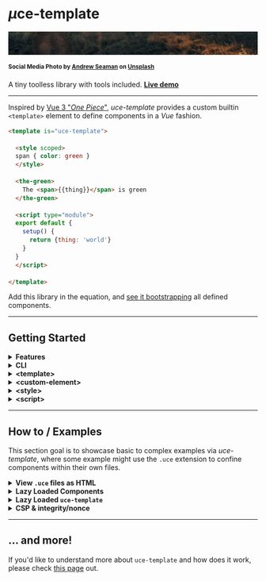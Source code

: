 # <em>µ</em>ce-template

![green field](./test/uce-template-head.jpg)

<sup>**Social Media Photo by [Andrew Seaman](https://unsplash.com/@amseaman) on [Unsplash](https://unsplash.com/)**</sup>

A tiny toolless library with tools included. **[Live demo](https://webreflection.github.io/uce-template/test/)**

- - -

Inspired by [Vue 3 "_One Piece_"](https://github.com/vuejs/vue-next/releases/tag/v3.0.0), _uce-template_ provides a custom builtin `<template>` element to define components in a _Vue_ fashion.

```html
<template is="uce-template">

  <style scoped>
  span { color: green }
  </style>

  <the-green>
    The <span>{{thing}}</span> is green
  </the-green>

  <script type="module">
  export default {
    setup() {
      return {thing: 'world'}
    }
  }
  </script>

</template>
```

Add this library in the equation, and [see it bootstrapping](https://codepen.io/WebReflection/pen/xxVMgZx?editors=1000) all defined components.

- - -

## Getting Started

<details>
  <summary><strong>Features</strong></summary>
  <div>

  * **SSR** compatibility out of the box: components definitions land *once* so no duplicated templates are needed in both layout and *JS*
  * a simple **CLI** that converts any html page or component into its minified version and, optionally, *Babel* transpilation
  * **Custom Elements** based, including builtin extends, so that *IE11*, *Safari*, or any other browser, will work right away
  * optionally **lazy** `<template lazy>` component, to resolve their definition only when live
  * optionally **shadow**ed `<custom-element shadow>` components, and optionally shadowed `<style shadow>` styles
  * a variety of pre-defined modules to import, including a virtual `@uce` module, to create reactive *UIs* and more
  * a runtime *ESM -> CommonJS* **module** system, where relative dependencies are [resolved (once) lazily](./extra-details.md#the-lazy-js-environment), but any imported [module can be pre-defined](./extra-details.md#the-module-js-environment) through the `resolve(name, module)` exported utility
  * everything pre-bundled fits into *10K* gzipped budget, or *9K* via brotli 🦄

#### Goals

  * demonstrate that tools and tooling can be optional, thanks to the current state of the *Web*
  * avoid any debate regarding duplicated code and re-hydration cost: each component can be served through static pages or dynamic *SSR*, without needing duplicated code around
  * being ahead of time providing the long discussed partial templates already, improving the previous *HTML Imports* idea, which has been dropped anyway, and simplifying scoped styles via auto prefixes or shadow dom
  * being extremely developer friendly with a script anyone can add on any page to start with, with the optional tooling offered by the module itself to optimize stand alone components, or even whole *HTML* pages

  </div>
</details>

<details>
  <summary><strong>CLI</strong></summary>
  <div>

While it's suggested to install the *CLI* globally, due some not-super-light dependency, it's still an `npx` command away:

```sh
# check all options and usage
npx uce-template --help

# works with files
npx uce-template my-component.html

# works with stdin
cat my-component.html | uce-template
```

That's it, but of course we should be sure that produced layout still works as expected 👍

  </div>
</details>

<details>
  <summary><strong>&lt;template&gt;</strong></summary>
  <div>

Any template that extends `uce-template` *must* contain at least a custom element in it, either regular, or built-in extend:

```html
<!-- register regular-element -->
<template is="uce-template">
  <regular-element>
    regular
  </regular-element>
</template>

<!-- register builtin-element as div -->
<template is="uce-template">
  <div is="builtin-element">
    builtin
  </div>
</template>
```

Any template *might* contain a single `<script>` tag, and/or one or more `<style>` definitions.


#### &lt;slot&gt;

If a component contains `{{slot.name}}` definitions, nodes from the living *HTML*, before the component gets upgraded, will be placed in there once live.

See this [live example](https://codepen.io/WebReflection/pen/OJNdZPB?editors=1000) to understand more.

  </div>
</details>

<details>
  <summary><strong>&lt;custom-element&gt;</strong></summary>
  <div>

Each "*component*" might define itself with, or without, its own static, or dynamic, content.

Such *content* will be used to render each custom element once "*mounted*" (live) and per each reactive state change.

All **dynamic parts** must be wrapped within `{{dynamic}}` curly brackets as shown here:

```html
<my-counter>
  <button onclick={{dec}}> - </button>
  <span>{{state.count}}</span>
  <button onclick={{inc}}> + </button>
</my-counter>
```

The `state`, `dec`, and `inc` references will be passed along through the script node, if any.

Regarding **ShadowDOM**, its polyfill is not included in this project but it's possible to define a component through its *shadow root* by adding a *shadow* attribute:

```html
<my-counter shadow>
  <!-- this content will be in the shadowRoot -->
  <button onclick={{dec}}> - </button>
  <span>{{state.count}}</span>
  <button onclick={{inc}}> + </button>
</my-counter>
```

The `shadow` attribute is `open` by default, but it can also be specified as `shadow=closed`.

  </div>
</details>

<details>
  <summary><strong>&lt;style&gt;</strong></summary>
  <div>

A component can have *one or more* styles in it, within a specific *scope*:

  * a generic `<style>` will apply its content globally, useful to address `my-counter + my-counter {...}` cases, as example
  * a `<style scoped>` will apply its content prefixed with the Custom Element name (i.e. `my-counter span, my-counter button {...}`)
  * a `<style shadow>` will apply its content on top of the *shadowRoot*, assuming the component is defined with a `shadow` attribute

There is nothing special to consider here, except that *global* styles might interfere with *IE11* if too obtrusive, as once again *IE11* doesn't understand the `<template>` element purpose and behavior.

  </div>
</details>

<details>
  <summary><strong>&lt;script&gt;</strong></summary>
  <div>

A definition can contain only *one script tag* in it, and such *script* will be virtually handled like a *module*.

Since *IE11* is *not* compatible with `<template>` elements, if the `type` is not specified, *IE11* will try to evaluate all scripts on the page right-away.

Accordingly, the `type` attribute can really have any value, as it's completely irrelevant for this library, but such value must not be IE11 compatible, and `module` is just one value that *IE11* would ignore.

The script *might* contain a `default export`, or even a `module.exports = ...`, where such export *might* have a `setup(element) { ... }` method that returns what the *dynamic* parts of the component expect:

```html
<script type="module">
import {reactive} from '@uce';
export default {
  setup(element) {
    const state = reactive({ count: 0 });
    const inc = () => { state.count++ };
    const dec = () => { state.count-- };
    return {state, inc, dec};
  }
};
</script>
```

The `@uce` *reactive* helper makes it possible to automatically update the view whenever one of its properties changes.

To know more about reactive changes, please [read this Medium post](https://medium.com/@WebReflection/reactive-state-for-data-dom-78332ddafd0e).

  </div>
</details>

- - -

## How to / Examples

This section goal is to showcase basic to complex examples via *uce-template*, where some example might use the `.uce` extension to confine components within their own files.

<details>
  <summary><strong>View <code>.uce</code> files as HTML</strong></summary>
  <div>

If you are using VS Code, you can *Ctrl+Shift+p*, type *settings JSON*, choose *Open Settings (JSON)*, and add the following to such file in order to highlight `.uce` files as *HTML*:

```js
{
  "other-settings": "...",

  "files.associations": {
    "*.uce": "html"
  }
}
```

  </div>
</details>

<details>
  <summary><strong>Lazy Loaded Components</strong></summary>
  <div>

If we define components as `view/my-component.uce` we might as well decide to include these lazily, or better, only when these are found in the current page.

This approach simplifies a lot bundles, dependencies, unnecessary bloat, and it can be done by including just `uce-template` and the tiny <sup><sub>(364 bytes)</sub></sup> [uce-loader](https://github.com/WebReflection/uce-loader#readme) as bootstrap, eventually defining extra dependencies used across components.

```js
import {parse, resolve} from 'uce-loader';
import loader from 'uce-loader';

// optional components dependencies
import something from 'cool';
resolve('cool', something);

// bootstrap the loader
loader({
  on(component) {
    // ignore uce-template itself
    if (component !== 'uce-template')
      fetch(`view/${component}.uce`)
        .then(body => body.text())
        .then(definition => {
          document.body.appendChild(
            parse(definition)
          );
        });
  }
});
```

The same technique could be used directly on any *HTML* page, writing some code that might be compatible with *IE11* too.

```html
<!doctype html>
<html>
  <head>
    <script defer src="//unpkg.com/uce-template"></script>
    <script defer src="//unpkg.com/uce-loader"></script>
    <script defer>
    addEventListener(
      'DOMContentLoaded',
      function () {
        uceLoader({
          Template: customElements.get('uce-template'),
          on: function (name) {
            if (name !== 'uce-template') {
              var xhr = new XMLHttpRequest;
              var Template = this.Template;
              xhr.open('get', name + '.uce', true);
              xhr.send(null);
              xhr.onload = function () {
                document.body.appendChild(
                  Template.from(xhr.responseText)
                );
              };
            }
          }
        });
      },
      {once: true}
    );
    </script>
  </head>
  <body>
    <my-component>
      <p slot="content">
        Some content to show in <code>my-component</code>
      </p>
    </my-component>
  </body>
</html>
```

  </div>
</details>

<details>
  <summary><strong>Lazy Loaded <code>uce-template</code></strong></summary>
  <div>

If the majority of our pages don't use components at all, adding 10K+ of *JS* on top of each page might be undesired.

However, we can follow the very same *Lazy Loaded Components* approach, except our loader will be in charge of bringing in also the *uce-template* library, either when an *uce-template* itself is found, or any other component.

```js
import loader from 'uce-loader';
loader({
  on(component) {
    // first component found, load uce-template
    if (!this.q) {
      this.q = [component];
      const script = document.createElement('script');
      script.src = '//unpkg.com/uce-template';
      document.body.appendChild(script).onload = () => {
        // get the uce-template class to use its .from(...)
        this.Template = customElements.get('uce-template');
        // load all queued components
        for (var q = this.q.splice(0), i = 0; i < q.length; i++)
          this.on(q[i]);
      };
    }
    // when uce-template is loaded
    else if (this.loaded) {
      // ignore loading uce-template itself
      if (component !== 'uce-template') {
        // load the component on demand
        fetch(`view/${component}.uce`)
          .then(body => body.text())
          .then(definition => {
            document.body.appendChild(
              this.Template.from(definition)
            );
          });
      }
    }
    // if uce-template is not loaded yet
    // add the component to the queue
    else
      this.q.push(component);
  }
});
```

Using this technique, our *JS* payload per page would be now reduced to less than *0.5K* once above code gets bundled and minified, while everything else will happen automatically only if there are components somewhere in the page.

  </div>
</details>


<details>
  <summary><strong>CSP &amp; integrity/nonce</strong></summary>
  <div>

Since `uce-template` inevitably needs to use `Function` to evaluate either [template partials](https://github.com/WebReflection/tag-params#caveats) or in-script *requires*, the latest *integrity* value can be found in here:

```html
<script src="https://unpkg.com/uce-template"
        integrity="nXFcDzF++3jp1t0cHwxof4iFavx+BMzwV+rwE7LXwYSQFvI+RmYYzT/vtPI3KUpr"
        nonce="nXFcDzF++3jp1t0cHwxof4iFavx+BMzwV+rwE7LXwYSQFvI+RmYYzT/vtPI3KUpr"
        crossorigin="anonymous">
</script>
```

Please note that this integrity **changes on every release** so please be sure you have the latest version (this README reflects the latest).

  </div>
</details>

- - -

## ... and more!

If you'd like to understand more about `uce-template` and how does it work, please check [this page](./extra-details.mds) out.
